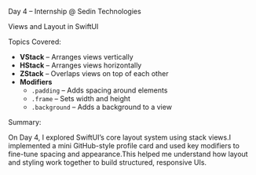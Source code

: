 Day 4 – Internship @ Sedin Technologies

Views and Layout in SwiftUI

Topics Covered:

- **VStack** – Arranges views vertically  
- **HStack** – Arranges views horizontally  
- **ZStack** – Overlaps views on top of each other  
- **Modifiers**  
  - `.padding` – Adds spacing around elements  
  - `.frame` – Sets width and height  
  - `.background` – Adds a background to a view

Summary:

On Day 4, I explored SwiftUI’s core layout system using stack views.I implemented a mini GitHub-style profile card and used key modifiers to fine-tune spacing and appearance.This helped me understand how layout and styling work together to build structured, responsive UIs.
